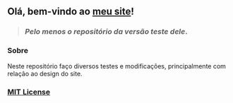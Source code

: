 ## Olá, bem-vindo ao [meu site](https://pedromclaro.com)!
> ### _Pelo menos o repositório da versão teste dele_.
### Sobre
Neste repositório faço diversos testes e modificações, principalmente com relação ao design do site.
### [MIT License](./LICENSE)

